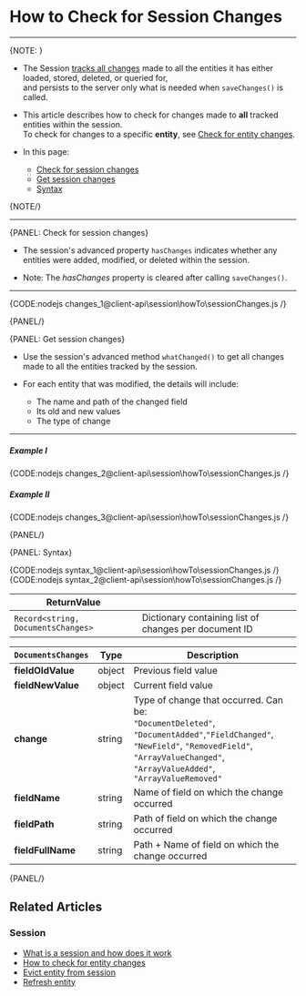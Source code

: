 # How to Check for Session Changes
---

{NOTE: }

* The Session [tracks all changes](../../../client-api/session/what-is-a-session-and-how-does-it-work#tracking-changes) 
  made to all the entities it has either loaded, stored, deleted, or queried for,  
  and persists to the server only what is needed when `saveChanges()` is called.

* This article describes how to check for changes made to **all** tracked entities within the session.  
  To check for changes to a specific **entity**, see [Check for entity changes](../../../client-api/session/how-to/check-if-entity-has-changed).

* In this page:
    * [Check for session changes](../../../client-api/session/how-to/check-if-there-are-any-changes-on-a-session#check-for-session-changes)
    * [Get session changes](../../../client-api/session/how-to/check-if-there-are-any-changes-on-a-session#get-session-changes)
    * [Syntax](../../../client-api/session/how-to/check-if-there-are-any-changes-on-a-session#syntax)

{NOTE/}

---

{PANEL: Check for session changes}

* The session's advanced property `hasChanges` indicates whether any entities were added, modified, or deleted within the session.

* Note: The _hasChanges_ property is cleared after calling `saveChanges()`.

---

{CODE:nodejs changes_1@client-api\session\howTo\sessionChanges.js /}

{PANEL/}

{PANEL: Get session changes}

* Use the session's advanced method `whatChanged()` to get all changes made to all the entities tracked by the session.

* For each entity that was modified, the details will include:
    * The name and path of the changed field
    * Its old and new values
    * The type of change

---

##### Example I

{CODE:nodejs changes_2@client-api\session\howTo\sessionChanges.js /}

##### Example II

{CODE:nodejs changes_3@client-api\session\howTo\sessionChanges.js /}

{PANEL/}

{PANEL: Syntax}

{CODE:nodejs syntax_1@client-api\session\howTo\sessionChanges.js /}
{CODE:nodejs syntax_2@client-api\session\howTo\sessionChanges.js /}

| ReturnValue                        |                                                       |
|------------------------------------|-------------------------------------------------------|
| `Record<string, DocumentsChanges>` | Dictionary containing list of changes per document ID |

| `DocumentsChanges`  | Type    | Description                                                                                                                                                                                      |
|---------------------|---------|--------------------------------------------------------------------------------------------------------------------------------------------------------------------------------------------------|
| **fieldOldValue**   | object  | Previous field value                                                                                                                                                                             |
| **fieldNewValue**   | object  | Current field value                                                                                                                                                                              |
| **change**          | string  | Type of change that occurred. Can be: <br>`"DocumentDeleted"`, `"DocumentAdded"`,`"FieldChanged"`, `"NewField"`, `"RemovedField"`, `"ArrayValueChanged"`, `"ArrayValueAdded"`, `"ArrayValueRemoved"` |
| **fieldName**       | string  | Name of field on which the change occurred                                                                                                                                                       |
| **fieldPath**       | string  | Path of field on which the change occurred                                                                                                                                                       |
| **fieldFullName**   | string  | Path + Name of field on which the change occurred                                                                                                                                                |

{PANEL/}

## Related Articles

### Session

- [What is a session and how does it work](../../../client-api/session/what-is-a-session-and-how-does-it-work)
- [How to check for entity changes](../../../client-api/session/how-to/check-if-entity-has-changed)
- [Evict entity from session](../../../client-api/session/how-to/evict-entity-from-a-session)
- [Refresh entity](../../../client-api/session/how-to/refresh-entity)
